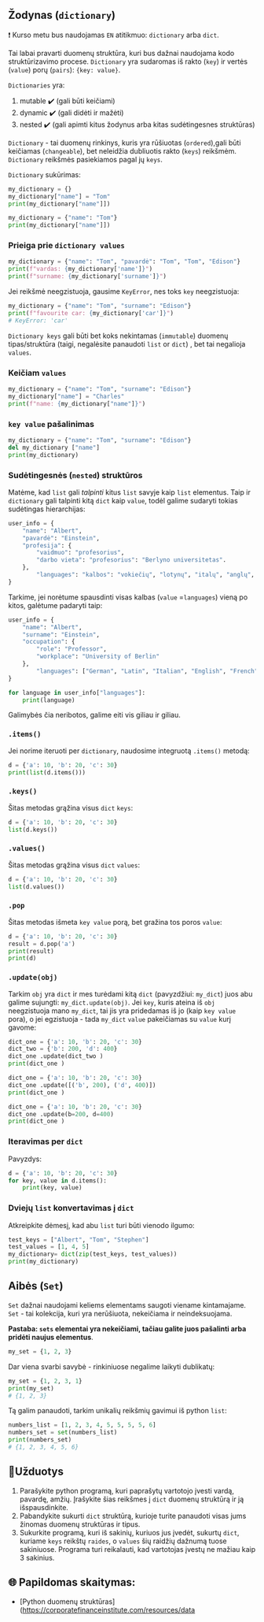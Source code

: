 ## Žodynas (`dictionary`)
❗ Kurso metu bus naudojamas `EN` atitikmuo: `dictionary` arba `dict`.

Tai labai pravarti duomenų struktūra, kuri bus dažnai naudojama kodo struktūrizavimo procese. `Dictionary` yra sudaromas iš rakto (`key`) ir vertės (`value`) porų (`pairs`): `{key: value}`.

`Dictionaries` yra: 

1. mutable ✔️ (gali būti keičiami)
1. dynamic ✔️ (gali didėti ir mažėti)
1. nested ✔️ (gali apimti kitus žodynus arba kitas sudėtingesnes struktūras)

`Dictionary` - tai duomenų rinkinys, kuris yra rūšiuotas (`ordered`),gali būti keičiamas (`changeable`), bet neleidžia dubliuotis rakto (`keys`) reikšmėm. `Dictionary` reikšmės pasiekiamos pagal jų `keys`.

`Dictionary` sukūrimas:

```python
my_dictionary = {}
my_dictionary["name"] = "Tom"
print(my_dictionary["name"]])
```

```python
my_dictionary = {"name": "Tom"}
print(my_dictionary["name"]])
```

### Prieiga prie `dictionary values`

```python
my_dictionary = {"name": "Tom", "pavardė": "Tom", "Tom", "Edison"}
print(f"vardas: {my_dictionary['name']}")
print(f"surname: {my_dictionary['surname']}")
```

Jei reikšmė neegzistuoja, gausime `KeyError`, nes toks `key` neegzistuoja:

```python
my_dictionary = {"name": "Tom", "surname": "Edison"}
print(f"favourite car: {my_dictionary['car']}")
# KeyError: 'car'
```

`Dictionary keys` gali būti bet koks nekintamas (`immutable`) duomenų tipas/struktūra (taigi, negalėsite panaudoti `list` or `dict`) , bet tai negalioja `values`.

### Keičiam `values`

```python
my_dictionary = {"name": "Tom", "surname": "Edison"}
my_dictionary["name"] = "Charles"
print(f"name: {my_dictionary["name"]}")
```

### `key value` pašalinimas

```python
my_dictionary = {"name": "Tom", "surname": "Edison"}
del my_dictionary ["name"]
print(my_dictionary)
```


### Sudėtingesnės (`nested`) struktūros

Matėme, kad `list` gali _talpinti_ kitus `list` savyje kaip `list` elementus. Taip ir `dictionary` gali talpinti kitą `dict` kaip `value`, todėl galime sudaryti tokias sudėtingas hierarchijas:

```python
user_info = {
	"name": "Albert",
	"pavardė": "Einstein",
	"profesija": {
		"vaidmuo": "profesorius",
		"darbo vieta": "profesorius": "Berlyno universitetas".
	},
        "languages": "kalbos": "vokiečių", "lotynų", "italų", "anglų", "prancūzų"]: ["vokiečių", "lotynų", "italų", "anglų", "prancūzų"]
}
```

Tarkime, jei norėtume spausdinti visas kalbas (`value` =`languages`) vieną po kitos, galėtume padaryti taip:
```python
user_info = {
	"name": "Albert",
	"surname": "Einstein",
	"occupation": {
		"role": "Professor",
		"workplace": "University of Berlin"
	},
        "languages": ["German", "Latin", "Italian", "English", "French"]
}

for language in user_info["languages"]:
    print(language)
```
Galimybės čia neribotos, galime eiti vis giliau ir giliau.


### `.items()`

Jei norime iteruoti per `dictionary`, naudosime integruotą `.items()` metodą:

```python
d = {'a': 10, 'b': 20, 'c': 30}
print(list(d.items()))
```

### `.keys()`

Šitas metodas grąžina visus `dict` `keys`:

```python
d = {'a': 10, 'b': 20, 'c': 30}
list(d.keys())
```

###  `.values()`
Šitas metodas grąžina visus `dict` `values`:

```python
d = {'a': 10, 'b': 20, 'c': 30}
list(d.values())
```

###  `.pop`
Šitas metodas išmeta `key value` porą, bet gražina tos poros `value`:

```python
d = {'a': 10, 'b': 20, 'c': 30}
result = d.pop('a')
print(result)
print(d)
```

### `.update(obj)`

Tarkim `obj` yra `dict` ir mes turėdami kitą `dict` (pavyzdžiui: `my_dict`) juos abu galime sujungti: `my_dict.update(obj)`.
Jei `key`, kuris ateina iš `obj` neegzistuoja mano `my_dict`, tai jis yra pridedamas iš jo (kaip `key value` pora), o jei egzistuoja - tada `my_dict` `value` pakeičiamas su `value` kurį gavome: 

```python
dict_one = {'a': 10, 'b': 20, 'c': 30}
dict_two = {'b': 200, 'd': 400}
dict_one .update(dict_two )
print(dict_one )
```

```python
dict_one = {'a': 10, 'b': 20, 'c': 30}
dict_one .update([('b', 200), ('d', 400)])
print(dict_one )
```

```python
dict_one = {'a': 10, 'b': 20, 'c': 30}
dict_one .update(b=200, d=400)
print(dict_one )
```

### Iteravimas per `dict`

Pavyzdys:

```python
d = {'a': 10, 'b': 20, 'c': 30}
for key, value in d.items():
    print(key, value)
```

### Dviejų `list` konvertavimas į `dict`

Atkreipkite dėmesį, kad abu `list` turi būti vienodo ilgumo:

```python
test_keys = ["Albert", "Tom", "Stephen"]
test_values = [1, 4, 5]
my_dictionary= dict(zip(test_keys, test_values))
print(my_dictionary)
```

## Aibės (`Set`)

`Set` dažnai naudojami keliems elementams saugoti viename kintamajame.
`Set` - tai kolekcija, kuri yra nerūšiuota, nekeičiama ir neindeksuojama.

**Pastaba: `sets` elementai yra nekeičiami, tačiau galite juos pašalinti arba pridėti naujus elementus**.
 
```python
my_set = {1, 2, 3}
```


Dar viena svarbi savybė - rinkiniuose negalime laikyti dublikatų:

```python
my_set = {1, 2, 3, 1}
print(my_set)
# {1, 2, 3}
```

Tą galim panaudoti, tarkim unikalių reikšmių gavimui iš python `list`:

```python
numbers_list = [1, 2, 3, 4, 5, 5, 5, 5, 6]
numbers_set = set(numbers_list)
print(numbers_set)
# {1, 2, 3, 4, 5, 6}
```

## 🧠Užduotys

1. Parašykite python programą, kuri paprašytų vartotojo įvesti vardą, pavardę, amžių. Įrašykite šias reikšmes į `dict` duomenų struktūrą ir ją 
   išspausdinkite.
2. Pabandykite sukurti `dict` struktūrą, kurioje turite panaudoti visas jums žinomas duomenų struktūras ir tipus.
3. Sukurkite programą, kuri iš sakinių, kuriuos jus įvedėt, sukurtų `dict`, kuriame `keys` reikštų `raides`, o `values`
   šių raidžių dažnumą tuose sakiniuose. Programa turi reikalauti, kad vartotojas įvestų ne mažiau kaip 3 sakinius. 

## 🌐 Papildomas skaitymas:
* [Python duomenų struktūras](https://corporatefinanceinstitute.com/resources/data